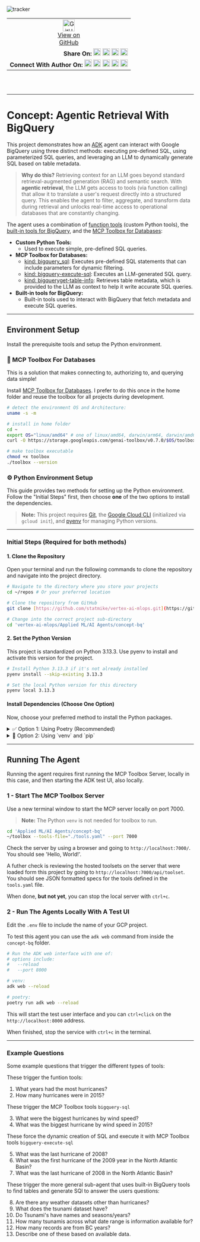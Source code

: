 ![tracker](https://us-central1-vertex-ai-mlops-369716.cloudfunctions.net/pixel-tracking?path=statmike%2Fvertex-ai-mlops%2FApplied+ML%2FAI+Agents%2Fconcept-bq&file=readme.md)
<!--- header table --->
<table>
<tr>     
  <td style="text-align: center">
    <a href="https://github.com/statmike/vertex-ai-mlops/blob/main/Applied%20ML/AI%20Agents/concept-bq/readme.md">
      <img width="32px" src="https://www.svgrepo.com/download/217753/github.svg" alt="GitHub logo">
      <br>View on<br>GitHub
    </a>
  </td>
</tr>
<tr>
  <td style="text-align: right">
    <b>Share On: </b> 
    <a href="https://www.linkedin.com/sharing/share-offsite/?url=https://github.com/statmike/vertex-ai-mlops/blob/main/Applied%2520ML/AI%2520Agents/concept-bq/readme.md"><img src="https://upload.wikimedia.org/wikipedia/commons/8/81/LinkedIn_icon.svg" alt="Linkedin Logo" width="20px"></a> 
    <a href="https://reddit.com/submit?url=https://github.com/statmike/vertex-ai-mlops/blob/main/Applied%2520ML/AI%2520Agents/concept-bq/readme.md"><img src="https://redditinc.com/hubfs/Reddit%20Inc/Brand/Reddit_Logo.png" alt="Reddit Logo" width="20px"></a> 
    <a href="https://bsky.app/intent/compose?text=https://github.com/statmike/vertex-ai-mlops/blob/main/Applied%2520ML/AI%2520Agents/concept-bq/readme.md"><img src="https://upload.wikimedia.org/wikipedia/commons/7/7a/Bluesky_Logo.svg" alt="BlueSky Logo" width="20px"></a> 
    <a href="https://twitter.com/intent/tweet?url=https://github.com/statmike/vertex-ai-mlops/blob/main/Applied%2520ML/AI%2520Agents/concept-bq/readme.md"><img src="https://upload.wikimedia.org/wikipedia/commons/5/5a/X_icon_2.svg" alt="X (Twitter) Logo" width="20px"></a> 
  </td>
</tr>
<tr>
  <td style="text-align: right">
    <b>Connect With Author On: </b> 
    <a href="https://www.linkedin.com/in/statmike"><img src="https://upload.wikimedia.org/wikipedia/commons/8/81/LinkedIn_icon.svg" alt="Linkedin Logo" width="20px"></a>
    <a href="https://www.github.com/statmike"><img src="https://www.svgrepo.com/download/217753/github.svg" alt="GitHub Logo" width="20px"></a> 
    <a href="https://www.youtube.com/@statmike-channel"><img src="https://upload.wikimedia.org/wikipedia/commons/f/fd/YouTube_full-color_icon_%282024%29.svg" alt="YouTube Logo" width="20px"></a>
    <a href="https://bsky.app/profile/statmike.bsky.social"><img src="https://upload.wikimedia.org/wikipedia/commons/7/7a/Bluesky_Logo.svg" alt="BlueSky Logo" width="20px"></a> 
    <a href="https://x.com/statmike"><img src="https://upload.wikimedia.org/wikipedia/commons/5/5a/X_icon_2.svg" alt="X (Twitter) Logo" width="20px"></a>
  </td>
</tr>
</table><br/><br/>

---
# Concept: Agentic Retrieval With BigQuery

This project demonstrates how an [ADK](https://google.github.io/adk-docs/) agent can interact with Google BigQuery using three distinct methods: executing pre-defined SQL, using parameterized SQL queries, and leveraging an LLM to dynamically generate SQL based on table metadata.

> **Why do this?** Retrieving context for an LLM goes beyond standard retrieval-augmented generation (RAG) and semantic search. With **agentic retrieval**, the LLM gets access to tools (via function calling) that allow it to translate a user's request directly into a structured query. This enables the agent to filter, aggregate, and transform data during retrieval and unlocks real-time access to operational databases that are constantly changing.

The agent uses a combination of [function tools](https://google.github.io/adk-docs/tools/function-tools/) (custom Python tools), the [built-in tools for BigQuery](https://google.github.io/adk-docs/tools/built-in-tools/#bigquery), and the [MCP Toolbox for Databases](https://googleapis.github.io/genai-toolbox/getting-started/introduction/):

- **Custom Python Tools:**
  - Used to execute simple, pre-defined SQL queries.
- **MCP Toolbox for Databases:**
  - [kind: bigquery_sql](https://googleapis.github.io/genai-toolbox/resources/tools/bigquery-sql/): Executes pre-defined SQL statements that can include parameters for dynamic filtering.
  - [kind: bigquery-execute-sql](https://googleapis.github.io/genai-toolbox/resources/tools/bigquery-sql/): Executes an LLM-generated SQL query.
  - [kind: bigqueryget-table-info](https://googleapis.github.io/genai-toolbox/resources/tools/bigquery-get-table-info/): Retrieves table metadata, which is provided to the LLM as context to help it write accurate SQL queries.
- **Built-in tools for BigQuery:**
  - Built-in tools used to interact with BigQuery that fetch metadata and execute SQL queries.

---
## Environment Setup

Install the prerequisite tools and setup the Python environment.

### 🧰 MCP Toolbox For Databases

This is a solution that makes connecting to, authorizing to, and querying data simple!

Install [MCP Toolbox for Databases](https://googleapis.github.io/genai-toolbox/getting-started/introduction/).  I prefer to do this once in the home folder and reuse the toolbox for all projects during development.

```bash
# detect the environment OS and Architecture:
uname -s -m

# install in home folder
cd ~
export OS="linux/amd64" # one of linux/amd64, darwin/arm64, darwin/amd64, or windows/amd64
curl -O https://storage.googleapis.com/genai-toolbox/v0.7.0/$OS/toolbox

# make toolbox executable
chmod +x toolbox
./toolbox --version
```

### ⚙️ Python Environment Setup

This guide provides two methods for setting up the Python environment. Follow the "Initial Steps" first, then choose **one** of the two options to install the dependencies.

> **Note:** This project requires [Git](https://github.com/git-guides/install-git), the [Google Cloud CLI](https://cloud.google.com/sdk/docs/install) (initialized via `gcloud init`), and [pyenv](https://github.com/pyenv/pyenv) for managing Python versions.

---
### Initial Steps (Required for both methods)

#### 1. Clone the Repository
Open your terminal and run the following commands to clone the repository and navigate into the project directory.
```bash
# Navigate to the directory where you store your projects
cd ~/repos # Or your preferred location

# Clone the repository from GitHub
git clone [https://github.com/statmike/vertex-ai-mlops.git](https://github.com/statmike/vertex-ai-mlops.git)

# Change into the correct project sub-directory
cd 'vertex-ai-mlops/Applied ML/AI Agents/concept-bq'
```

#### 2. Set the Python Version
This project is standardized on Python 3.13.3. Use pyenv to install and activate this version for the project.

```bash
# Install Python 3.13.3 if it's not already installed
pyenv install --skip-existing 3.13.3

# Set the local Python version for this directory
pyenv local 3.13.3
```

#### Install Dependencies (Choose One Option)
Now, choose your preferred method to install the Python packages.

<details>
<summary>✅ Option 1: Using Poetry (Recommended)</summary>

This is the simplest method if you have Poetry installed. It uses the poetry.lock file to perfectly replicate the development environment.

```bash
# Install all project dependencies
poetry install --no-root
```

>The `--no-root` flag is used because this project is a collection of scripts and not an installable package itself.
</details>
<details>
<summary>🐍 Option 2: Using `venv` and `pip`</summary>

If you prefer to use Python's built-in tools, you can use `venv` and `pip` with the `requirements.txt` file.

```bash
# 1. Create a virtual environment folder named .venv
python -m venv .venv

# 2. Activate the virtual environment
# On macOS and Linux:
source .venv/bin/activate

# On Windows (Command Prompt):
# .venv\Scripts\activate

# 3. Install the required packages from requirements.txt
pip install -r requirements.txt
```
</details>

---
## Running The Agent

Running the agent requires first running the MCP Toolbox Server, locally in this case, and then starting the ADK test UI, also locally.

### 1 - Start The MCP Toolbox Server

Use a new terminal window to start the MCP server locally on port 7000.  

> **Note:** The Python `venv` is not needed for toolbox to run.

```bash
cd 'Applied ML/AI Agents/concept-bq'
~/toolbox --tools-file="./tools.yaml" --port 7000
```

Check the server by using a browser and going to `http://localhost:7000/`.  You should see 'Hello, World!'.

A futher check is reviewing the hosted toolsets on the server that were loaded form this project by going to `http://localhost:7000/api/toolset`.  You should see JSON formatted specs for the tools defined in the `tools.yaml` file.

When done, **but not yet**, you can stop the local server with `ctrl+c`.

### 2 - Run The Agents Locally With A Test UI

Edit the `.env` file to include the name of your GCP project.

To test this agent you can use the `adk web` command from inside the `concept-bq` folder. 

```bash
# Run the ADK web interface with one of:
# options include:
#   --reload
#   --port 8000

# venv:
adk web --reload

# poetry:
poetry run adk web --reload
```

This will start the test user interface and you can `ctrl+click` on the `http://localhost:8000` address.

When finished, stop the service with `ctrl+c` in the terminal.

---
### Example Questions

Some example questions that trigger the different types of tools:

These trigger the funtion tools:

1.  What years had the most hurricanes?
2.  How many hurricanes were in 2015?

These trigger the MCP Toolbox tools `bigquery-sql`

3.  What were the biggest hurricanes by wind speed?
4.  What was the biggest hurricane by wind speed in 2015?

These force the dynamic creation of SQL and execute it with MCP Toolbox tools `bigquery-execute-sql`

5. What was the last hurricane of 2008?
6. What was the first hurricane of the 2009 year in the North Atlantic Basin?
7. What was the last hurricane of 2008 in the North Atlantic Basin?

These trigger the more general sub-agent that uses built-in BigQuery tools to find tables and generate SQl to answer the users questions:

8. Are there any weather datasets other than hurricanes?
9. What does the tsunami dataset have?
10. Do Tsunami's have names and seasons/years?
11. How many tsunamis across what date range is information available for?
12. How many records are from BC years?
13. Describe one of these based on available data.

